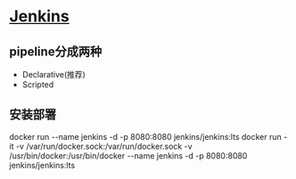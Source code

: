 # [Jenkins](https://jenkins.io)
## pipeline分成两种
- Declarative(推荐)
- Scripted
## 安装部署
docker run --name jenkins -d -p 8080:8080 jenkins/jenkins:lts
docker run -it -v /var/run/docker.sock:/var/run/docker.sock -v /usr/bin/docker:/usr/bin/docker --name jenkins -d  -p 8080:8080 jenkins/jenkins:lts